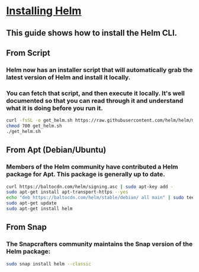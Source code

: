 # [Installing Helm](https://helm.sh/docs/intro/install/)
## This guide shows how to install the Helm CLI. 

## From Script
### Helm now has an installer script that will automatically grab the latest version of Helm and install it locally.
### You can fetch that script, and then execute it locally. It's well documented so that you can read through it and understand what it is doing before you run it.

```bash
curl -fsSL -o get_helm.sh https://raw.githubusercontent.com/helm/helm/master/scripts/get-helm-3
chmod 700 get_helm.sh
./get_helm.sh
```

## From Apt (Debian/Ubuntu)
### Members of the Helm community have contributed a Helm package for Apt. This package is generally up to date.
```bash
curl https://baltocdn.com/helm/signing.asc | sudo apt-key add -
sudo apt-get install apt-transport-https --yes
echo "deb https://baltocdn.com/helm/stable/debian/ all main" | sudo tee /etc/apt/sources.list.d/helm-stable-debian.list
sudo apt-get update
sudo apt-get install helm
```

## From Snap
### The Snapcrafters community maintains the Snap version of the Helm package:
```bash
sudo snap install helm --classic
```